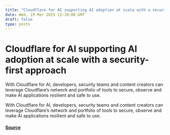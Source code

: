 ```yaml
---
title: "Cloudflare for AI supporting AI adoption at scale with a security-first approach"
date: Wed, 19 Mar 2025 13:10:00 GMT
draft: false
type: posts
---
```

# Cloudflare for AI supporting AI adoption at scale with a security-first approach





 With Cloudflare for AI, developers, security teams and content creators can leverage Cloudflare’s network and portfolio of tools to secure, observe and make AI applications resilient and safe to use. 

With Cloudflare for AI, developers, security teams and content creators can leverage Cloudflare’s network and portfolio of tools to secure, observe and make AI applications resilient and safe to use.

#### [Source](https://blog.cloudflare.com/cloudflare-for-ai-supporting-ai-adoption-at-scale-with-a-security-first-approach/)

